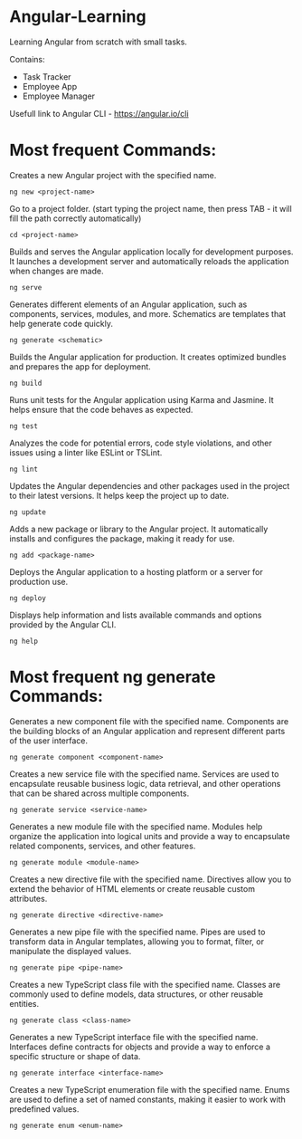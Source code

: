 # Angular-Learning
Learning Angular from scratch with small tasks.

Contains: 

- Task Tracker
- Employee App
- Employee Manager

Usefull link to Angular CLI - https://angular.io/cli

# Most frequent Commands: 

Creates a new Angular project with the specified name.
  ```
 ng new <project-name>
  ```
Go to a project folder. (start typing the project name, then press TAB - it will fill the path correctly automatically)
  ```
 cd <project-name>
  ```
Builds and serves the Angular application locally for development purposes. It launches a development server and automatically reloads the application when changes are made.
  ```
ng serve
  ```
Generates different elements of an Angular application, such as components, services, modules, and more. Schematics are templates that help generate code quickly.
  ```
ng generate <schematic>
  ```
Builds the Angular application for production. It creates optimized bundles and prepares the app for deployment.
  ```
ng build
  ```
Runs unit tests for the Angular application using Karma and Jasmine. It helps ensure that the code behaves as expected.
  ```
ng test
  ```
Analyzes the code for potential errors, code style violations, and other issues using a linter like ESLint or TSLint.
  ```
ng lint
  ```
Updates the Angular dependencies and other packages used in the project to their latest versions. It helps keep the project up to date.
  ```
ng update
  ```
Adds a new package or library to the Angular project. It automatically installs and configures the package, making it ready for use.
  ```
ng add <package-name>
  ```
Deploys the Angular application to a hosting platform or a server for production use.
  ```
ng deploy
  ```
Displays help information and lists available commands and options provided by the Angular CLI.
  ```
ng help
  ```

# Most frequent ng generate Commands: 

Generates a new component file with the specified name. Components are the building blocks of an Angular application and represent different parts of the user interface.
  ```
ng generate component <component-name>
  ```
Creates a new service file with the specified name. Services are used to encapsulate reusable business logic, data retrieval, and other operations that can be shared across multiple components.
  ```
ng generate service <service-name>
  ```
Generates a new module file with the specified name. Modules help organize the application into logical units and provide a way to encapsulate related components, services, and other features.
  ```
ng generate module <module-name>
  ```
Creates a new directive file with the specified name. Directives allow you to extend the behavior of HTML elements or create reusable custom attributes.
  ```
ng generate directive <directive-name>
  ```
Generates a new pipe file with the specified name. Pipes are used to transform data in Angular templates, allowing you to format, filter, or manipulate the displayed values.
  ```
ng generate pipe <pipe-name>
  ```
Creates a new TypeScript class file with the specified name. Classes are commonly used to define models, data structures, or other reusable entities.
  ```
ng generate class <class-name>
  ```
Generates a new TypeScript interface file with the specified name. Interfaces define contracts for objects and provide a way to enforce a specific structure or shape of data.
  ```
ng generate interface <interface-name>
  ```
Creates a new TypeScript enumeration file with the specified name. Enums are used to define a set of named constants, making it easier to work with predefined values.
  ```
ng generate enum <enum-name>
  ```
